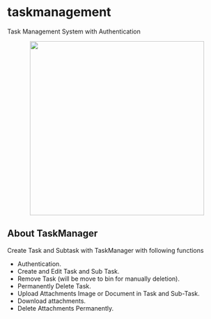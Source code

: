 # taskmanagement
Task Management System with Authentication
<p align="center"><a href="https://cbtms1210.x10.bz" target="_blank"><img src="https://cbtms1210.x10.bz/storage/logo.png" width="400"></a></p>

<!--<p align="center">
<a href="https://travis-ci.org/laravel/framework"><img src="https://travis-ci.org/laravel/framework.svg" alt="Build Status">1.0.2</a>
<a href="https://packagist.org/packages/laravel/framework"><img src="https://poser.pugx.org/laravel/framework/d/total.svg" alt="Total Downloads"></a>
<a href="https://packagist.org/packages/laravel/framework"><img src="https://poser.pugx.org/laravel/framework/v/stable.svg" alt="Latest Stable Version"></a>
<a href="https://packagist.org/packages/laravel/framework"><img src="https://poser.pugx.org/laravel/framework/license.svg" alt="License"></a>
</p>-->

## About TaskManager

Create Task and Subtask with TaskManager with following functions

- Authentication.
- Create and Edit Task and Sub Task.
- Remove Task (will be move to bin for manually deletion).
- Permanently Delete Task.
- Upload Attachments Image or Document in Task and Sub-Task.
- Download attachments.
- Delete Attachments Permanently.
